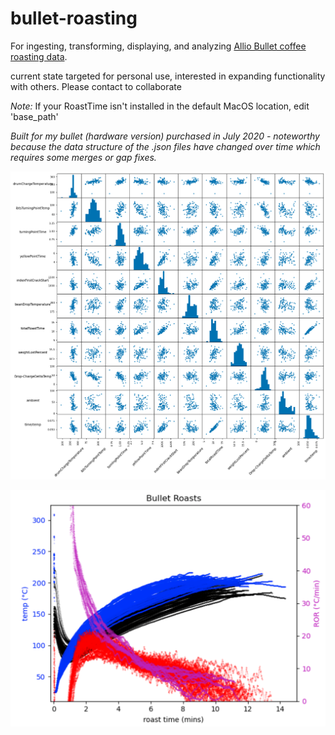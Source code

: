 # bullet-roasting

For ingesting, transforming, displaying, and analyzing [Allio Bullet coffee roasting data](https://aillio.com/?page_id=23112).

current state targeted for personal use, interested in expanding functionality with others. Please contact to collaborate

*Note:* If your RoastTime isn't installed in the default MacOS location, edit 'base_path'

*Built for my bullet (hardware version) purchased in July 2020 - noteworthy because the data structure of the .json files have changed over time which requires some merges or gap fixes.*

![roasting data scatter plot](images/bulletRoastingEDA.png)

![roasting data with itbs ror](images/allRoastsPlt.png)
